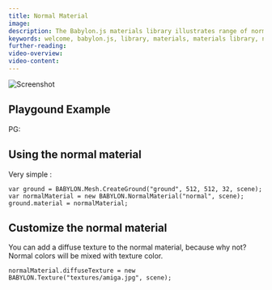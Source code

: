 ```yaml
---
title: Normal Material
image: 
description: The Babylon.js materials library illustrates range of normals across the mesh.
keywords: welcome, babylon.js, library, materials, materials library, normal material
further-reading:
video-overview:
video-content:
---
```


![Screenshot](/img/extensions/materials/normal.jpg)

## Playgound Example 
    
PG: <Playground id="#22VQKB" title="Normal Material" description="Example of normal material"/>

## Using the normal material

Very simple : 
```
var ground = BABYLON.Mesh.CreateGround("ground", 512, 512, 32, scene);
var normalMaterial = new BABYLON.NormalMaterial("normal", scene);
ground.material = normalMaterial;
```

## Customize the normal material

You can add a diffuse texture to the normal material, because why not?
Normal colors will be mixed with texture color.

```
normalMaterial.diffuseTexture = new BABYLON.Texture("textures/amiga.jpg", scene);
```


